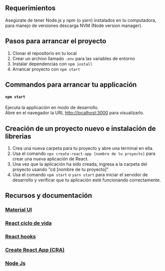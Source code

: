 ## Requerimientos

Asegúrate de tener Node.js y npm (o yarn) instalados en tu computadora, para manejo de versiones descarga NVM (Node version manager).

## Pasos para arrancar el proyecto
1. Clonar el repositorio en tu local
2. Crear un archivo llamado `.env` para las variables de entorno
3. Instalar dependencias con `npm install`
4. Arrancar proyecto con `npm start`


## Commandos para arrancar tu applicación
#### `npm start`
Ejecuta la applicación en modo de desarrollo.\
Abre en el navegador la URL [http://localhost:3000](http://localhost:3000) para visualizarlo.

## Creación de un proyecto nuevo e instalación de librerias

1. Crea una nueva carpeta para tu proyecto y abre una terminal en ella.
2. Usa el comando `npx create-react-app [nombre de tu proyecto]` para crear una nueva aplicación de React.
3. Una vez que la aplicación ha sido creada, ingresa a la carpeta del proyecto usando "cd [nombre de tu proyecto]"
4. Usa el comando `npm start` o `yarn start` para iniciar el servidor de desarrollo y verificar que tu aplicación esté funcionando correctamente.


## Recursos y documentación
### [Material UI](https://mui.com/material-ui/getting-started/installation/)
### [React ciclo de vida](https://es.reactjs.org/docs/state-and-lifecycle.html)
### [React hooks](https://es.reactjs.org/docs/hooks-intro.html)
### [Create React App (CRA)](https://create-react-app.dev/docs/getting-started)
### [Node Js](https://nodejs.org/en/)
